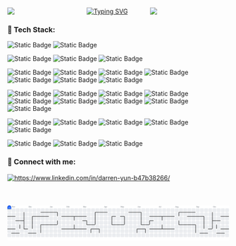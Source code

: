 <!-- <h1 align="center">Hi 👋, I'm Darren</h1> -->
### 

<img align='left' src='https://user-images.githubusercontent.com/5713670/87202985-820dcb80-c2b6-11ea-9f56-7ec461c497c3.gif' width='180'>
<img align='right' src='https://user-images.githubusercontent.com/5713670/87202985-820dcb80-c2b6-11ea-9f56-7ec461c497c3.gif' width='180'>

<!-- <h1>
  <a href="https://www.gautamkrishnar.com/">
    <img src="https://i.imgur.com/Ty7cZOg.gif" width="5%">
  </a>
  Hi there 
</h1> -->

<!--
[![Typing SVG](https://readme-typing-svg.demolab.com?font=Bitcount+Prop+Single+Ink&size=30&letterSpacing=2px&duration=3000&pause=500&color=583EF7&background=FFFFFF00&center=true&vCenter=true&width=1000&lines=DARREN+YUN;Full+Stack+Developer;Team+Lead)](https://git.io/typing-svg)
-->

<!--
[![Typing SVG](https://readme-typing-svg.demolab.com?font=Bungee+Spice&size=30&letterSpacing=2px&duration=3000&pause=500&color=583EF7&background=FFFFFF00&center=true&vCenter=true&width=1000&lines=DARREN+YUN;Full+Stack+Developer;Team+Lead)](https://git.io/typing-svg)
-->

[![Typing SVG](https://readme-typing-svg.demolab.com?font=Foldit&size=36&letterSpacing=2px&duration=3000&pause=500&color=583EF7&background=FFFFFF00&center=true&vCenter=true&width=1000&lines=DARREN+YUN;Full+Stack+Developer;Team+Lead)](https://git.io/typing-svg)

<!--
[![Typing SVG](https://readme-typing-svg.demolab.com?font=Silkscreen&size=30&letterSpacing=2px&duration=3000&pause=500&color=1200F7&background=FFFFFF00&center=true&vCenter=true&width=1000&lines=DARREN+YUN;Full+Stack+Developer;Team+Lead)](https://git.io/typing-svg)
-->

###

<h3 align="left">🚀 Tech Stack:</h3>

![Static Badge](https://img.shields.io/badge/TypeScript-%23000?style=for-the-badge&logo=typescript&logoColor=%233178C6)
![Static Badge](https://img.shields.io/badge/JavaScript-%23000?style=for-the-badge&logo=javascript&logoColor=%23F7DF1E)

![Static Badge](https://img.shields.io/badge/React%20Native-%23000?style=for-the-badge&logo=react&logoColor=%2361DAFB)
![Static Badge](https://img.shields.io/badge/Next.js-%23000?style=for-the-badge&logo=nextdotjs&logoColor=%23FFF)
![Static Badge](https://img.shields.io/badge/NestJS-%23000?style=for-the-badge&logo=nestjs&logoColor=%23E0234E)

![Static Badge](https://img.shields.io/badge/HTML5-%23000?style=for-the-badge&logo=html5&logoColor=%23E34F26)
![Static Badge](https://img.shields.io/badge/CSS-%23000?style=for-the-badge&logo=css&logoColor=%23663399)
![Static Badge](https://img.shields.io/badge/Tailwind-%23000?style=for-the-badge&logo=tailwindcss&logoColor=%2306B6D4)
![Static Badge](https://img.shields.io/badge/Sass-%23000?style=for-the-badge&logo=sass&logoColor=%23CC6699)
![Static Badge](https://img.shields.io/badge/ant%20design-%23000?style=for-the-badge&logo=antdesign&logoColor=%230170FE)
![Static Badge](https://img.shields.io/badge/React%20Query-%23000?style=for-the-badge&logo=reactquery&logoColor=%23FF4154)
![Static Badge](https://img.shields.io/badge/redux-%23000?style=for-the-badge&logo=redux&logoColor=%23764ABC)

![Static Badge](https://img.shields.io/badge/node.js-%23000?style=for-the-badge&logo=nodedotjs&logoColor=%235FA04E)
![Static Badge](https://img.shields.io/badge/express-%23000?style=for-the-badge&logo=express&logoColor=%23FFF)
![Static Badge](https://img.shields.io/badge/prisma-%23000?style=for-the-badge&logo=prisma&logoColor=%232D3748)
![Static Badge](https://img.shields.io/badge/sequelize-%23000?style=for-the-badge&logo=sequelize&logoColor=%2352B0E7)
![Static Badge](https://img.shields.io/badge/mysql-%23000?style=for-the-badge&logo=mysql&logoColor=%234479A1)
![Static Badge](https://img.shields.io/badge/graphql-%23000?style=for-the-badge&logo=graphql&logoColor=%23E10098)
![Static Badge](https://img.shields.io/badge/Apollo-%23000?style=for-the-badge&logo=apollographql&logoColor=%23311C87)
![Static Badge](https://img.shields.io/badge/postman-%23000?style=for-the-badge&logo=postman&logoColor=%23FF6C37)
![Static Badge](https://img.shields.io/badge/nginx-%23000?style=for-the-badge&logo=nginx&logoColor=%23009639)

![Static Badge](https://img.shields.io/badge/git-%23000?style=for-the-badge&logo=git&logoColor=%23F05032)
![Static Badge](https://img.shields.io/badge/pnpm-%23000?style=for-the-badge&logo=pnpm&logoColor=%23F69220)
![Static Badge](https://img.shields.io/badge/Claude%20Code-%23000?style=for-the-badge&logo=claude&logoColor=%23D97757)
![Static Badge](https://img.shields.io/badge/codex-%23000?style=for-the-badge&logo=openai&logoColor=%23412991)
![Static Badge](https://img.shields.io/badge/cursor-%23000?style=for-the-badge)

![Static Badge](https://img.shields.io/badge/firebase-%23000?style=for-the-badge&logo=firebase&logoColor=%23DD2C00)
![Static Badge](https://img.shields.io/badge/google%20cloud-%23000?style=for-the-badge&logo=googlecloud&logoColor=%234285F4)
![Static Badge](https://img.shields.io/badge/AWS-%23000?style=for-the-badge)

###

<h3 align="left">🔗 Connect with me:</h3>
<p align="left">
<a href="https://www.linkedin.com/in/darren-yun-b47b38266/" target="blank">
  <img align="center" src="https://raw.githubusercontent.com/rahuldkjain/github-profile-readme-generator/master/src/images/icons/Social/linked-in-alt.svg" alt="https://www.linkedin.com/in/darren-yun-b47b38266/" height="30" width="40" />
</a>
</p>
<br/>

###

<picture>
  <source media="(prefers-color-scheme: dark)" srcset="https://raw.githubusercontent.com/darrenyun/darrenyun/output/pacman-contribution-graph-dark.svg">
  <source media="(prefers-color-scheme: light)" srcset="https://raw.githubusercontent.com/darrenyun/darrenyun/output/pacman-contribution-graph.svg">
  <img alt="pacman contribution graph" src="https://raw.githubusercontent.com/darrenyun/darrenyun/output/pacman-contribution-graph.svg">
</picture>

###

<!-- <img src="https://raw.githubusercontent.com/darrenyun/darrenyun/output/snake.svg" alt="Snake animation" /> -->

###
